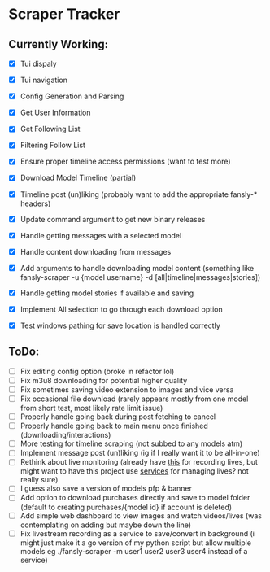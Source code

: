 # Scraper Tracker

## Currently Working:

- [x] Tui dispaly
- [x] Tui navigation
- [x] Config Generation and Parsing
- [x] Get User Information
- [x] Get Following List
- [x] Filtering Follow List
- [x] Ensure proper timeline access permissions (want to test more)
- [x] Download Model Timeline (partial)
- [x] Timeline post (un)liking (probably want to add the appropriate fansly-* headers)
- [x] Update command argument to get new binary releases
- [x] Handle getting messages with a selected model 
- [x] Handle content downloading from messages
- [x] Add arguments to handle downloading model content (something like fansly-scraper -u {model username} -d [all|timeline|messages|stories])
- [x] Handle getting model stories if available and saving
- [x] Implement All selection to go through each download option
- [x] Test windows pathing for save location is handled correctly


## ToDo:

- [ ] Fix editing config option (broke in refactor lol)
- [ ] Fix m3u8 downloading for potential higher quality
- [ ] Fix sometimes saving video extension to images and vice versa
- [ ] Fix occasional <Access Denied> file download (rarely appears mostly from one model from short test, most likely rate limit issue)
- [ ] Properly handle going back during post fetching to cancel
- [ ] Properly handle going back to main menu once finished (downloading/interactions)
- [ ] More testing for timeline scraping (not subbed to any models atm)
- [ ] Implement message post (un)liking (ig if I really want it to be all-in-one)
- [ ] Rethink about live monitoring (already have [this](https://github.com/agnosto/fansly-recorder) for recording lives, but might want to have this project use [services](https://github.com/kardianos/service) for managing lives? not really sure)
- [ ] I guess also save a version of models pfp & banner
- [ ] Add option to download purchases directly and save to model folder (default to creating purchases/{model id} if account is deleted)
- [ ] Add simple web dashboard to view images and watch videos/lives (was contemplating on adding but maybe down the line)
- [ ] Fix livestream recording as a service to save/convert in background (i might just make it a go version of my python script but allow multiple models eg ./fansly-scraper -m user1 user2 user3 user4 instead of a service)
